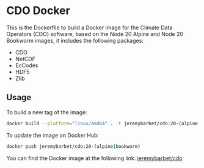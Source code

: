 # CDO Docker

This is the Dockerfile to build a Docker image for the Climate Data Operators (CDO) software, based on the Node 20 Alpine and Node 20 Bookworm images, it includes the following packages:

- CDO
- NetCDF
- EcCodes
- HDF5
- Zlib

## Usage

To build a new tag of the image:

```bash
docker build --platform="linux/amd64" . -t jeremybarbet/cdo:20-(alpine|bookworm) -f Dockerfile.20-(alpine|bookworm) [--no-cache] [--progress=plain]
```

To update the image on Docker Hub:

```bash
docker push jeremybarbet/cdo:20-(alpine|bookworm)
```

You can find the Docker image at the following link: [jeremybarbet/cdo](https://hub.docker.com/r/jeremybarbet/cdo)
